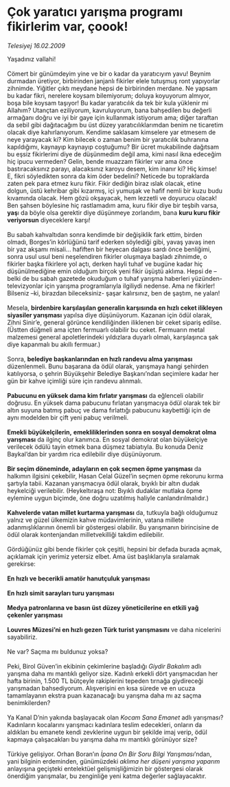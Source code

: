 # Çok yaratıcı yarışma programı fikirlerim var, çoook!

*Telesiyej 16.02.2009*

<div class="taraf_structure_2col_1zq">
<div class="margen_n">



 <p>Yaşadınız vallahi! <br/><br/>Cömert bir günümdeyim yine ve bir o kadar da yaratıcıyım yavu! Beynim durmadan üretiyor, birbirinden janjanlı fikirler elele tutuşmuş ront yapıyorlar zihnimde. Yiğitler çıktı meydane hepsi de birbirinden merdane. Ne yapsam bu kadar fikri, nerelere koysam bilemiyorum; doluya koyuyorum almıyor, boşa bile koysam taşıyor! Bu kadar yaratıcılık da tek bir kula yüklenir mi Allahım? Utançtan eziliyorum, kavruluyorum, bana bahşedilen bu değerli armağanı doğru ve iyi bir gaye için kullanmak istiyorum ama; diğer taraftan da sebil gibi dağıtacağım bu üst düzey yaratıcılıklarımdan benim ne ticaretim olacak diye kahırlanıyorum. Kendime saklasam kimselere yar etmesem de neye yarayacak ki? Kim bilecek o zaman benim bir yaratıcılık buhranına kapıldığımı, kaynayıp kaynayıp coştuğumu? Bir ücret mukabilinde dağıtsam bu eşsiz fikirlerimi diye de düşünmedim değil ama, kimi nasıl ikna edeceğim hiç ipucu vermeden? Gelin, bende muazzam fikirler var ama önce bastıracaksınız parayı, alacaksınız karoyu desem, kim inanır ki? Hiç kimse! E, fikri söyledikten sonra da kim öder bedelini? Neticede bu topraklarda zaten pek para etmez kuru fikir. Fikir dediğin biraz ıslak olacak, etine dolgun, üstü kehribar gibi kızarmış, içi yumuşak ve hafif nemli bir kuzu budu kıvamında olacak. Hem gözü okşayacak, hem lezzetli ve doyurucu olacak! Ben şahsen böylesine hiç rastlamadım ama, kuru fikir diye bir teşbih varsa, <b>yaş</b>ı da böyle olsa gerektir diye düşünmeye zorlandım, bana <b>kuru kuru fikir veriyorsun</b> diyeceklere karşı! <br/><br/>Bu sabah kahvaltıdan sonra kendimde bir değişiklik fark ettim, birden olmadı, Borges’in körlüğünü tarif ederken söylediği gibi, yavaş yavaş inen bir yaz akşamı misali... hafiften bir heyecan dalgası sardı önce benliğimi, sonra usul usul beni neşelendiren fikirler oluşmaya başladı zihnimde, o fikirler başka fikirlere yol açtı, derken hayli tuhaf ve bugüne kadar hiç düşünülmediğine emin olduğum birçok yeni fikir üşüştü aklıma. Hepsi de –belki de bu sabah gazetede okuduğum o tuhaf yarışma haberleri yüzünden- televizyonlar için yarışma programlarıyla ilgiliydi nedense. Ama ne fikirler! Bilseniz –ki, birazdan bileceksiniz- şaşar kalırsınız, ben de şaştım, ne yalan! <br/><br/>Mesela, <b>birdenbire karşılaşılan generalin karşısında en hızlı ceket ilikleyen siyasiler yarışması</b> yapılsa diye düşünüyorum. Kazanan için ödül olarak, Zihni Sinir’e, general görünce kendiliğinden iliklenen bir ceket sipariş edilse. (Üstten düğmeli ama içten fermuarlı olabilir bu ceket. Fermuarın metal malzemesi general apoletlerindeki yıldızlara duyarlı olmalı, karşılaşınca şak diye kapanmalı bu akıllı fermuar.) <br/><br/>Sonra, <b>belediye başkanlarından en hızlı randevu alma yarışması</b> düzenlenmeli. Bunu başarana da ödül olarak, yarışmaya hangi şehirden katılıyorsa, o şehrin Büyükşehir Belediye Başkanı’ndan seçimlere kadar her gün bir kahve içimliği süre için randevu alınmalı.<b> <br/><br/>Pabucunu en yüksek dama kim fırlatır yarışması</b> da eğlenceli olabilir doğrusu. En yüksek dama pabucunu fırlatan yarışmacıya ödül olarak tek bir altın suyuna batmış pabuç ve dama fırlattığı pabucunu kaybettiği için de aynı modelden bir çift yeni pabuç verilmeli.<b> <br/><br/>Emekli büyükelçilerin,</b> <b>emekliliklerinden sonra en sosyal demokrat olma</b> <b>yarışması</b> da ilginç olur kanımca. En sosyal demokrat olan büyükelçiye verilecek ödülü tayin etmek bana düşmez tabiatıyla. Bu konuda Deniz Baykal’dan bir yardım rica edilebilir diye düşünüyorum.<b> <br/><br/>Bir seçim döneminde, adayların en çok seçmen öpme yarışması</b> da halkımın ilgisini çekebilir, Hasan Celal Güzel’in seçmen öpme rekorunu kırma şartıyla tabii. Kazanan yarışmacıya ödül olarak, bıyıklı bir altın dudak heykelciği verilebilir. (Heykeltıraşa not: Bıyıklı dudaklar mutlaka öpme eylemine uygun biçimde, öne doğru uzatılmış haliyle canlandırılmalıdır.)<b> <br/><br/>Kahvelerde vatan millet kurtarma yarışması</b> da, tutkuyla bağlı olduğumuz yalnız ve güzel ülkemizin kahve müdavimlerinin, vatana millete adanmışlıklarının önemli bir göstergesi olabilir. Bu yarışmanın birincisine de ödül olarak kontenjandan milletvekilliği takdim edilebilir. <br/><br/>Gördüğünüz gibi bende fikirler çok çeşitli, hepsini bir defada burada açmak, açıklamak için yerimiz yetersiz elbet. Ama üst başlıklarıyla sıralamak gerekirse:<b> <br/><br/>En hızlı ve becerikli amatör hanutçuluk yarışması <br/><br/>En hızlı simit sarayları turu yarışması <br/><br/>Medya patronlarına ve basın üst düzey yöneticilerine en etkili yağ çekenler yarışması <br/><br/>Louvres Müzesi’ni en hızlı gezen Türk turist yarışmasını</b> ve daha nicelerini sayabiliriz. <br/><br/>Ne var? Saçma mı buldunuz yoksa? <br/><br/>Peki, Birol Güven’in ekibinin çekimlerine başladığı <i>Giydir Bakalım </i>adlı yarışma daha mı mantıklı geliyor size. Kadınlı erkekli dört yarışmacıdan her hafta birinin, 1.500 TL bütçeyle rakiplerini tepeden tırnağa giydireceği yarışmadan bahsediyorum. Alışverişini en kısa sürede ve en ucuza tamamlayanın ekstra puan kazanacağı bu yarışma daha mı az saçma benimkilerden? <br/><br/>Ya Kanal D’nin yakında başlayacak olan <i>Kocam Sana Emanet</i> adlı yarışması? Kadınların kocalarını yarışmacı kadınlara teslim edecekleri, onların da aldıkları bu emanete kendi zevklerine uygun bir şekilde imaj verip, ödül kapmaya çalışacakları bu yarışma daha mı mantıklı görünüyor size? <br/><br/>Türkiye gelişiyor. Orhan Boran’ın<i> İpana On Bir Soru Bilgi Yarışması</i>’ndan, yani bilginin erdeminden, günümüzdeki <i>aklıma her düşeni yarışma yaparım </i>anlayışına geçişteki entelektüel gelişmişliğimizin bir göstergesi olarak önerdiğim yarışmalar, bu zenginliğe yeni katma değerler sağlayacaktır.</p>

<br/>


<div id="taraf_not">
</div>

</div>


</div>
